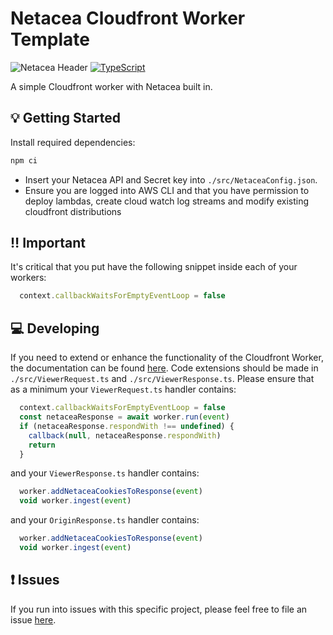 # Netacea Cloudfront Worker Template

![Netacea Header](https://assets.ntcacdn.net/header.jpg)
[![TypeScript](https://img.shields.io/badge/%3C%2F%3E-TypeScript-%230074c1.svg)](http://www.typescriptlang.org/)

A simple Cloudfront worker with Netacea built in.

## 💡 Getting Started

Install required dependencies:

```bash
npm ci
```

- Insert your Netacea API and Secret key into `./src/NetaceaConfig.json`.
- Ensure you are logged into AWS CLI and that you have permission to deploy lambdas, create cloud watch log streams and modify existing cloudfront distributions

## ‼ Important

It's critical that you put have the following snippet inside each of your workers:

```javascript
  context.callbackWaitsForEmptyEventLoop = false
```

## 💻 Developing

If you need to extend or enhance the functionality of the Cloudfront Worker, the documentation can be found [here](https://docs.aws.amazon.com/AmazonCloudFront/latest/DeveloperGuide/lambda-at-the-edge.html).
Code extensions should be made in `./src/ViewerRequest.ts` and `./src/ViewerResponse.ts`.
Please ensure that as a minimum your `ViewerRequest.ts` handler contains:

```javascript
  context.callbackWaitsForEmptyEventLoop = false
  const netaceaResponse = await worker.run(event)
  if (netaceaResponse.respondWith !== undefined) {
    callback(null, netaceaResponse.respondWith)
    return
  }
```

and your `ViewerResponse.ts` handler contains:

```javascript
  worker.addNetaceaCookiesToResponse(event)
  void worker.ingest(event)
```

and your `OriginResponse.ts` handler contains:

```javascript
  worker.addNetaceaCookiesToResponse(event)
  void worker.ingest(event)
```

## ❗ Issues

If you run into issues with this specific project, please feel free to file an issue [here](https://github.com/Netacea/cloudfront-worker-template-typescript/issues).
